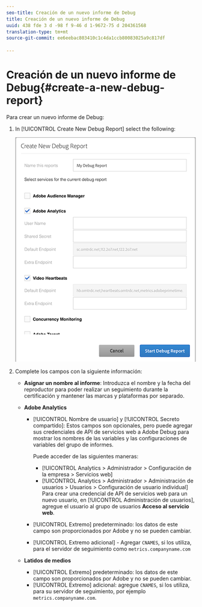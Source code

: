 ```yaml
---
seo-title: Creación de un nuevo informe de Debug
title: Creación de un nuevo informe de Debug
uuid: 438 fde 3 d -98 f 9-46 d 1-9672-75 d 204361568
translation-type: tm+mt
source-git-commit: ee6eebac803410c1c4da1ccb80083025a9c817df

---
```



# Creación de un nuevo informe de Debug{#create-a-new-debug-report}

Para crear un nuevo informe de Debug:

1. In [!UICONTROL Create New Debug Report] select the following:

   ![](assets/create-new-debug-report.png)

1. Complete los campos con la siguiente información:

   * **Asignar un nombre al informe**: Introduzca el nombre y la fecha del reproductor para poder realizar un seguimiento durante la certificación y mantener las marcas y plataformas por separado.
   * **Adobe Analytics**

      * [!UICONTROL Nombre de usuario] y [!UICONTROL Secreto compartido]: Estos campos son opcionales, pero puede agregar sus credenciales de API de servicios web a Adobe Debug para mostrar los nombres de las variables y las configuraciones de variables del grupo de informes.

         Puede acceder de las siguientes maneras:

         * [!UICONTROL Analytics &gt; Administrador &gt; Configuración de la empresa &gt; Servicios web]
         * [!UICONTROL Analytics &gt; Administrador &gt; Administración de usuarios &gt; Usuarios &gt; Configuración de usuario individual] Para crear una credencial de API de servicios web para un nuevo usuario, en [!UICONTROL Administración de usuarios], agregue el usuario al grupo de usuarios **Acceso al servicio web**.
      * [!UICONTROL Extremo] predeterminado: los datos de este campo son proporcionados por Adobe y no se pueden cambiar.
      * [!UICONTROL Extremo adicional] - Agregar `CNAMES`, si los utiliza, para el servidor de seguimiento como `metrics.companyname.com`
   * **Latidos de medios**

      * [!UICONTROL Extremo] predeterminado: los datos de este campo son proporcionados por Adobe y no se pueden cambiar.
      * [!UICONTROL Extremo] adicional: agregue `CNAMES`, si los utiliza, para su servidor de seguimiento, por ejemplo `metrics.companyname.com`.



